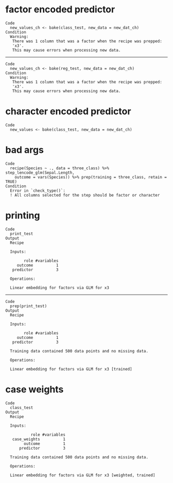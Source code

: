 # factor encoded predictor

    Code
      new_values_ch <- bake(class_test, new_data = new_dat_ch)
    Condition
      Warning:
       There was 1 column that was a factor when the recipe was prepped:
       'x3'.
       This may cause errors when processing new data.

---

    Code
      new_values_ch <- bake(reg_test, new_data = new_dat_ch)
    Condition
      Warning:
       There was 1 column that was a factor when the recipe was prepped:
       'x3'.
       This may cause errors when processing new data.

# character encoded predictor

    Code
      new_values <- bake(class_test, new_data = new_dat_ch)

# bad args

    Code
      recipe(Species ~ ., data = three_class) %>% step_lencode_glm(Sepal.Length,
        outcome = vars(Species)) %>% prep(training = three_class, retain = TRUE)
    Condition
      Error in `check_type()`:
      ! All columns selected for the step should be factor or character

# printing

    Code
      print_test
    Output
      Recipe
      
      Inputs:
      
            role #variables
         outcome          1
       predictor          3
      
      Operations:
      
      Linear embedding for factors via GLM for x3

---

    Code
      prep(print_test)
    Output
      Recipe
      
      Inputs:
      
            role #variables
         outcome          1
       predictor          3
      
      Training data contained 500 data points and no missing data.
      
      Operations:
      
      Linear embedding for factors via GLM for x3 [trained]

# case weights

    Code
      class_test
    Output
      Recipe
      
      Inputs:
      
               role #variables
       case_weights          1
            outcome          1
          predictor          3
      
      Training data contained 500 data points and no missing data.
      
      Operations:
      
      Linear embedding for factors via GLM for x3 [weighted, trained]

